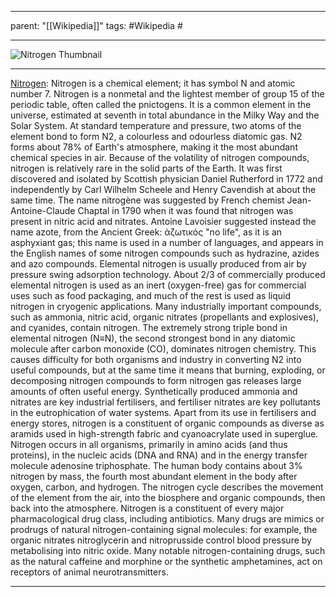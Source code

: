 
---
parent: "[[Wikipedia]]"
tags:
	#Wikipedia
	#
	
---

![Nitrogen Thumbnail](https://upload.wikimedia.org/wikipedia/commons/f/f5/Fluessiger_Stickstoff.jpg)

---

[Nitrogen](https://en.wikipedia.org/wiki/Nitrogen): Nitrogen is a chemical element; it has symbol N and atomic number 7. Nitrogen is a nonmetal and the lightest member of group 15 of the periodic table, often called the pnictogens. It is a common element in the universe, estimated at seventh in total abundance in the Milky Way and the Solar System. At standard temperature and pressure, two atoms of the element bond to form N2, a colourless and odourless diatomic gas. N2 forms about 78% of Earth's atmosphere, making it the most abundant chemical species in air. Because of the volatility of nitrogen compounds, nitrogen is relatively rare in the solid parts of the Earth.
It was first discovered and isolated by Scottish physician Daniel Rutherford in 1772 and independently by Carl Wilhelm Scheele and Henry Cavendish at about the same time. The name nitrogène was suggested by French chemist Jean-Antoine-Claude Chaptal in 1790 when it was found that nitrogen was present in nitric acid and nitrates. Antoine Lavoisier suggested instead the name azote, from the Ancient Greek: ἀζωτικός "no life", as it is an asphyxiant gas; this name is used in a number of languages, and appears in the English names of some nitrogen compounds such as hydrazine, azides and azo compounds.
Elemental nitrogen is usually produced from air by pressure swing adsorption technology. About 2/3 of commercially produced elemental nitrogen is used as an inert (oxygen-free) gas for commercial uses such as food packaging, and much of the rest is used as liquid nitrogen in cryogenic applications. Many industrially important compounds, such as ammonia, nitric acid, organic nitrates (propellants and explosives), and cyanides, contain nitrogen. The extremely strong triple bond in elemental nitrogen (N≡N), the second strongest bond in any diatomic molecule after carbon monoxide (CO), dominates nitrogen chemistry. This causes difficulty for both organisms and industry in converting N2 into useful compounds, but at the same time it means that burning, exploding, or decomposing nitrogen compounds to form nitrogen gas releases large amounts of often useful energy. Synthetically produced ammonia and nitrates are key industrial fertilisers, and fertiliser nitrates are key pollutants in the eutrophication of water systems. Apart from its use in fertilisers and energy stores, nitrogen is a constituent of organic compounds as diverse as aramids used in high-strength fabric and cyanoacrylate used in superglue. 
Nitrogen occurs in all organisms, primarily in amino acids (and thus proteins), in the nucleic acids (DNA and RNA) and in the energy transfer molecule adenosine triphosphate. The human body contains about 3% nitrogen by mass, the fourth most abundant element in the body after oxygen, carbon, and hydrogen. The nitrogen cycle describes the movement of the element from the air, into the biosphere and organic compounds, then back into the atmosphere. Nitrogen is a constituent of every major pharmacological drug class, including antibiotics. Many drugs are mimics or prodrugs of natural nitrogen-containing signal molecules: for example, the organic nitrates nitroglycerin and nitroprusside control blood pressure by metabolising into nitric oxide. Many notable nitrogen-containing drugs, such as the natural caffeine and morphine or the synthetic amphetamines, act on receptors of animal neurotransmitters.

---


